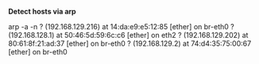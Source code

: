 
**Detect hosts via arp**

arp -a -n
? (192.168.129.216) at 14:da:e9:e5:12:85 [ether] on br-eth0
? (192.168.128.1) at 50:46:5d:59:6c:c6 [ether] on eth2
? (192.168.129.202) at 80:61:8f:21:ad:37 [ether] on br-eth0
? (192.168.129.2) at 74:d4:35:75:00:67 [ether] on br-eth0

